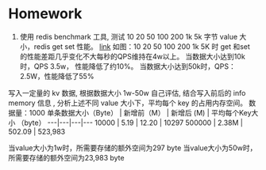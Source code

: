 # Homework
1. 使用 redis benchmark 工具, 测试 10 20 50 100 200 1k 5k 字节 value 大小，redis get set 性能。
[link](redis-benchmark.png)
如图：10 20 50 100 200 1k 5K 时 get 和set 的性能差距几乎变化不大每秒的QPS维持在4w以上。
当数据大小达到10k时，QPS 3.5w， 性能降低了约10%。
当数据大小达到50k时，QPS：2.5W，性能降低了55%

写入一定量的 kv 数据, 根据数据大小 1w-50w 自己评估, 结合写入前后的 info memory 信息 , 分析上述不同 value 大小下，平均每个 key 的占用内存空间。
数据量：1000
单条数据大小（Byte） | 新增前（M） | 新增后 (M) | 平均每个Key大小 （byte）
---|---|---|---
10000 | 5.19 | 12.20 | 10297
500000 | 2.38M | 502.09 | 523,983

当value大小为1w时，所需要存储的额外空间为297 byte
当value大小为50w时，所需要存储的额外空间为23,983 byte
